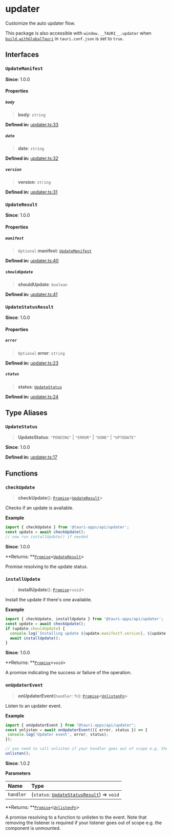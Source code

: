 # updater

Customize the auto updater flow.

This package is also accessible with `window.__TAURI__.updater` when [`build.withGlobalTauri`](https://tauri.app/v1/api/config/#buildconfig.withglobaltauri) in `tauri.conf.json` is set to `true`.

## Interfaces

### `UpdateManifest`

**Since**: 1.0.0

#### Properties

##### `body`

>  **body**: `string`

**Defined in:** [updater.ts:33](https://github.com/tauri-apps/tauri/blob/2954f6d/tooling/api/src/updater.ts#L33)

##### `date`

>  **date**: `string`

**Defined in:** [updater.ts:32](https://github.com/tauri-apps/tauri/blob/2954f6d/tooling/api/src/updater.ts#L32)

##### `version`

>  **version**: `string`

**Defined in:** [updater.ts:31](https://github.com/tauri-apps/tauri/blob/2954f6d/tooling/api/src/updater.ts#L31)

### `UpdateResult`

**Since**: 1.0.0

#### Properties

##### `manifest`

> `Optional` **manifest**: [`UpdateManifest`](updater.md#updatemanifest)

**Defined in:** [updater.ts:40](https://github.com/tauri-apps/tauri/blob/2954f6d/tooling/api/src/updater.ts#L40)

##### `shouldUpdate`

>  **shouldUpdate**: `boolean`

**Defined in:** [updater.ts:41](https://github.com/tauri-apps/tauri/blob/2954f6d/tooling/api/src/updater.ts#L41)

### `UpdateStatusResult`

**Since**: 1.0.0

#### Properties

##### `error`

> `Optional` **error**: `string`

**Defined in:** [updater.ts:23](https://github.com/tauri-apps/tauri/blob/2954f6d/tooling/api/src/updater.ts#L23)

##### `status`

>  **status**: [`UpdateStatus`](updater.md#updatestatus)

**Defined in:** [updater.ts:24](https://github.com/tauri-apps/tauri/blob/2954f6d/tooling/api/src/updater.ts#L24)

## Type Aliases

### `UpdateStatus`

>  **UpdateStatus**: `"PENDING"` \| `"ERROR"` \| `"DONE"` \| `"UPTODATE"`

**Since**: 1.0.0

**Defined in:** [updater.ts:17](https://github.com/tauri-apps/tauri/blob/2954f6d/tooling/api/src/updater.ts#L17)

## Functions

### `checkUpdate`

> **checkUpdate**(): [`Promise`]( https://developer.mozilla.org/en-US/docs/Web/JavaScript/Reference/Global_Objects/Promise )<[`UpdateResult`](updater.md#updateresult)\>

Checks if an update is available.

**Example**

```typescript
import { checkUpdate } from '@tauri-apps/api/updater';
const update = await checkUpdate();
// now run installUpdate() if needed
```

**Since**: 1.0.0

**Returns: **[`Promise`]( https://developer.mozilla.org/en-US/docs/Web/JavaScript/Reference/Global_Objects/Promise )<[`UpdateResult`](updater.md#updateresult)\>

Promise resolving to the update status.

### `installUpdate`

> **installUpdate**(): [`Promise`]( https://developer.mozilla.org/en-US/docs/Web/JavaScript/Reference/Global_Objects/Promise )<`void`\>

Install the update if there's one available.

**Example**

```typescript
import { checkUpdate, installUpdate } from '@tauri-apps/api/updater';
const update = await checkUpdate();
if (update.shouldUpdate) {
  console.log(`Installing update ${update.manifest?.version}, ${update.manifest?.date}, ${update.manifest.body}`);
  await installUpdate();
}
```

**Since**: 1.0.0

**Returns: **[`Promise`]( https://developer.mozilla.org/en-US/docs/Web/JavaScript/Reference/Global_Objects/Promise )<`void`\>

A promise indicating the success or failure of the operation.

### `onUpdaterEvent`

> **onUpdaterEvent**(`handler`: `fn`): [`Promise`]( https://developer.mozilla.org/en-US/docs/Web/JavaScript/Reference/Global_Objects/Promise )<[`UnlistenFn`](event.md#unlistenfn)\>

Listen to an updater event.

**Example**

```typescript
import { onUpdaterEvent } from "@tauri-apps/api/updater";
const unlisten = await onUpdaterEvent(({ error, status }) => {
 console.log('Updater event', error, status);
});

// you need to call unlisten if your handler goes out of scope e.g. the component is unmounted
unlisten();
```

**Since**: 1.0.2

**Parameters**

| Name | Type |
| :------ | :------ |
| `handler` | (`status`: [`UpdateStatusResult`](updater.md#updatestatusresult)) => `void` |

**Returns: **[`Promise`]( https://developer.mozilla.org/en-US/docs/Web/JavaScript/Reference/Global_Objects/Promise )<[`UnlistenFn`](event.md#unlistenfn)\>

A promise resolving to a function to unlisten to the event.
Note that removing the listener is required if your listener goes out of scope e.g. the component is unmounted.
